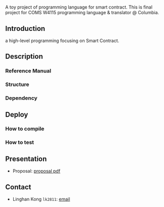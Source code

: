 # 
A toy project of programming language for smart contract. 
This is final project for COMS W4115 programming language & translator @ Columbia.

## Introduction

a high-level programming focusing on Smart Contract.




## Description

### Reference Manual

### Structure

### Dependency

## Deploy

### How to compile

### How to test

## Presentation

* Proposal: [proposal pdf](doc/PLT_Project_Proposal.pdf)

## Contact

- Linghan Kong `lk2811`: [email](lk2811@columbia.edu)
